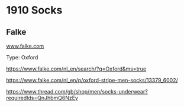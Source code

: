 # 1910 Socks

## Falke

www.falke.com

Type: Oxford

https://www.falke.com/nl_en/search/?q=Oxford&ms=true

https://www.falke.com/nl_en/p/oxford-stripe-men-socks/13379_6002/

https://www.thread.com/gb/shop/men/socks-underwear?requiredIds=QnJhbmQ6NzEy
